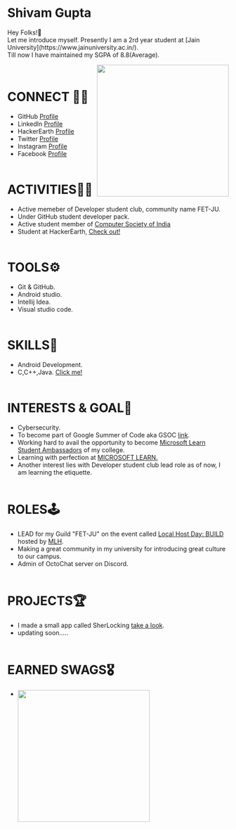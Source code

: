 <link rel="shortcut icon" type="IMG_0020.JPG" href="favicon.ico?">
<h1>Shivam Gupta</h1>Hey Folks!👋<br />
Let me introduce myself.
Presently I am a 2rd year student at 
[Jain University](https://www.jainuniversity.ac.in/).<br />
Till now I have maintained my SGPA of 8.8(Average).<br />

<img src="IMG_0020.JPG" width="300" align="right"><br />

 # CONNECT 👨‍💻
 * GitHub [Profile](https://github.com/thisisshivamgupta)<br />
 * LinkedIn [Profile](https://www.linkedin.com/in/thisisshivamgupta/)<br />
 * HackerEarth [Profile](https://www.hackerearth.com/@shivam3581)<br />
 * Twitter [Profile](https://twitter.com/itisshivamgupta)<br />
 * Instagram [Profile](https://www.instagram.com/thisisshivamgupta/)<br />
 * Facebook [Profile](https://www.facebook.com/profile.php?id=100009093001766)<br /><br />
 # ACTIVITIES🏋️‍♂️<br />
 * Active memeber of Developer student club, community name FET-JU.<br />
 * Under GitHub student developer pack.<br />
 * Active student member of [Computer Society of India](http://csi-india.org.in/)<br />
 * Student at HackerEarth, [Check out!](https://www.hackerearth.com/@shivam3581)<br /><br />
 # TOOLS⚙<br />
 * Git & GitHub.<br />
 * Android studio.<br />
 * Intellij Idea.<br />
 * Visual studio code.<br /><br />
 # SKILLS🤖<br />
 * Android Development.<br />
 * C,C++,Java. [Click me!](https://www.hackerearth.com/@shivam3581)<br /><br />
 # INTERESTS & GOAL🎯<br />
 * Cybersecurity.<br />
 * To become part of Google Summer of Code aka GSOC [link](https://summerofcode.withgoogle.com/).<br />
 * Working hard to avail the opportunity to become [Microsoft Learn
   Student Ambassadors](https://studentambassadors.microsoft.com/) of my college.<br />
 * Learning with perfection at [MICROSOFT LEARN.](https://docs.microsoft.com/en-us/users/shivamgupta-0695/)
 * Another interest lies with Developer student club lead role as of now, I am learning the etiquette.<br /><br />
 # ROLES🕹<br />
 * LEAD for my Guild "FET-JU" on the event called [Local Host Day: BUILD](https://localhackday.mlh.io/build) hosted by [MLH](https://mlh.io/).<br />
 * Making a great community in my university for introducing great culture to our campus.<br />
 * Admin of OctoChat server on Discord.<br /><br />
 # PROJECTS🏆<br />
 * I made a small app called SherLocking [take a look](https://github.com/thisisshivamgupta/SherLocking).<br />
 * updating soon.....<br /><br />
 # EARNED SWAGS🎖<br />
 * <img src="Swag%231.jpeg" width="300" align="left">
 
  
